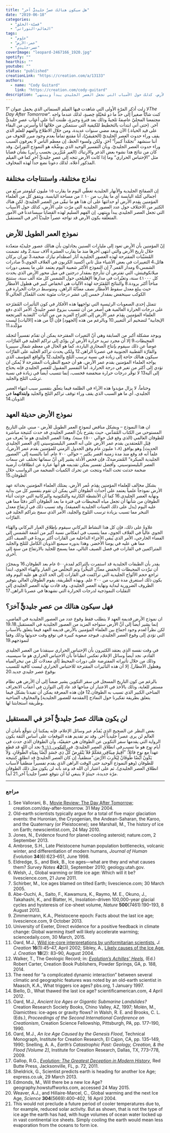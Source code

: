 ```yaml
---
title: "هل سيكون هنالك عصرٌ جليديٌّ آخر"
date: "2019-06-18"
categories:
  - "قضيّة-الخلق"
  - "العالم-التوراتي"
tags:
  - "علوم"
  - "عمر-الأرض"
  - "عصر-جليدي"
coverImage: "leopard-2467166_1920.jpg"
spotify: ""
hearthis: ""
youtube: ""
status: "published"
creationLink: "https://creation.com/a/13133"
authors:
  - name: "Cody Guitard"
    link: "https://creation.com/cody-guitard"
description: "هناك الكثير من الاختلاف حول عدد العصور الجليدية التي مرّت على الأرض، كذلك حول الأسباب التي تجعل العصر الجليدي يبدأ وينتهي"
---
```


لا زلت أذكر المرّة الأولى التي شاهدت فيها الفيلم السنمائي الذي يحمل عنوان ”1*The Day After Tomorrow*“. كنت شابّاً صغيراً إلى حدٍّ ما ذو مُخيّلةٍ خِصبةٍ، لذلك عندما واجه مجتمعنا المحليّ عاصفةً ثلجيةً وذلك بعد فترةٍ وجيزةٍ، ظننت أننا على أعتاب عصرٍ جليديٍّ آخر. (حتى أني ابتدأت بالتخطيط للكيفية التي سنتمكن من خلالها أنا وأُسرتي من البقاء على قيد الحياة.) الآن وبعد مضي سنوات عديدة، ومن خلال الاطلاع والفهم للعلم الذي يقف وراء حدوث العصر الجليديّ (الحقيقيّ)، أنا مقتنع تماماً بعدم وجود مبرر للخوف من أننا سنشهد ”تجمّداً كبيراً“ آخرَ. ولكن ولسوء الحظ، إن معظم الناس لا يعرفون السبب وراء حدوث العصر الجليديّ، وبأن التفسير الوحيد الذي يوضِّحُه هو النموذج التوراتيّ. وقد كان من نتائج هذا نشوء بعض الذعر والارتباك (الغير مُبَرَّرين بحسب رأيي) بشأن قضايا مثل ”الإحتباس الحراري“ وما إذا كانت الأرض تتجه إلى عصرٍ جليديٍّ آخر كما في الفيلم المذكور أعلاه. لذلك دعونا نضع حداً لهذه المخاوف.

## نماذج مختلفة، واستنتاجات مختلفة

إن الصفائح الجليدية والأنهار الجليدية تغطّي اليوم ما يقارب ١٥ مليون كيلومتر مربّع من اجمالي كتلة اليابسة أي ما يقارب من ١٠ ٪ من مساحة اليابسة. ويتفق كل من العلماء المؤمنين بِقِدم الأرض أو حداثتها على أن هذا هو ما تبقّى من العصر الجليديّ. لكن هناك الكثير من الاختلاف حول عدد العصور الجليدية التي مرّت على الأرض، كذلك حول الأسباب التي تجعل العصر الجليدي يبدأ وينتهي. إن الفهم السليم لهذه القضايا سيساعدنا في الأمور المتعلّقة بكون الأرض قد تواجه عصراً جليديّاً آخر في المستقبل.

## نموذج العمر الطويل للأرض

إنّ المؤمنين بأن الأرض تعود إلى مليارات السنين يجادلون بأن هنالك عصور جليديّة متعدّدة خلال تاريخ الأرض والتي انتهى أخرها منذ ما يقارب العشرة آلاف سنة.2 وقد تضمنت المُسَبِّبات المقترحة لهذه العصور الجليدية آثار اصطدام نيازك ضخمة،3 ثوران بركان هائل،4 التغييرات في بعض الأشياء مثل ثاني أكسيد الكربون في الغلاف الجوي،5 صادرات الشمس،6 ومدار القمر.7 إن النموذج الأكثر شعبية اليوم يعتمد على ما يسمى دورات ميلانكوفيتش، التي تفترض أن تتأرجح بمقدار درجتين في ميل محور الأرض الذي يحدث كل ٤١٠٠٠ سنة، وتغيّرات في مدارها الإهليلجي حول الشمس كل مئة ألف سنة، ستنتج مناخاً أكثر برودة.8 والنتائج المُقتَرَحة لهذه الآليات هي انخفاض كبير في هطول الأمطار حيث يبلغ معدل سقوط الأمطار نصف معدَّلهُ الراهن، ومتوسط درجات الحرارة في الكوكب سينخفض بمقدار خمس إلى عشر درجات مئوية تحت المُعدَّل الحالي.9

تتمثل إحدى الصعوبات الرئيسية التي تواجهها هذه الأفكار في كون التأثيرات المُقتَرَحة على درجات الحرارة العالمية هي أصغر من أن تتسبب ببزوغ عصرٍ جليديٍّ، الأمر الذي دفع العلماء المؤمنين بِقِدَم عمر الأرض إلى اقتراح المزيد من من آليات ”التغذية المرتجعة الإيجابية“ لتضخيم أثر التغيير.10 وبالرغم من هذه \[الجهود\] فإن أيّاً من هذه \[الآليات\] ليست مؤكّدة.11

ويوجد مشكلة أكبر من السابقة وهي أنّ التغيرات المقترحة يمكن أن تقدّم تفسيراً لتجمّد المحيطات،9 إلا أن مجرد تبريد حرارة الأرض لن يؤدّي إلى تراكم الجليد في القارّات، عوضاً عن ذلك سيقوم بإنتاج الصحاري الباردة، كما هو الحال في معظم شمال سيبيريا والقارّة القطبية الجنوبية في عصرنا الراهن.12 ولكي يحدث تراكم الجليد على القارّات سيكون هنالك حاجة إلى زيادة في نسبة ترسب الثلج والجليد،12 والواقع المؤسف الذي يواجه العلماء المؤمنين بقدم عمر الأرض، هو أن جميع النظريات المقترحة لا يُمكن ان تؤدي إلى أكثر من تغير في درجة الحرارة. أما التفسير المقبول للعصر الجليدي فإنه يحتاج إلى آلية13 لا توفّر درجات حرارة منخفضة فحسب، إنما تتسبب أيضاً في زيادة في نسبة ترسّب الثلج والجليد.

وختاماً، لا يزال مؤيدوا هذه الآراء في الظلمة فيما يتعلّق بتفسير سبب انتهاء العصر الجليدي، أي ما هو السبب الذي يقف وراء توقف تراكم الثلج والجليد **وابتدائهما** في الذوبان.14

## نموذج الأرض حديثة العهد

ان هذا النموذج – وبشكل مناقض لنموذج العمر الطويل للأرض - مبني على التاريخ المستوحى من الكتاب المُقدَّس، حيث يقترح بأنّ العصر الجليدي قد حدث كنتيجة مباشرة للطوفان العالمي (الذي وقع قبل حوالي ٤٥٠٠ سنة). وهذا العصر الجليدي هو ما يُعرف من قِبَل المُعتقدين بقدم عمر الأرض على أنه العصر البليستوسيني \[اي العصر الجليدي الحديث\] وهو يوافق (١،٨ مليون عام وفق الجدول الزمني للمؤمنين بقدم عمر الأرض)، علماً أنه قد وقع منذ مدة زمنية أقصر بكثير – حوالي ٧٠٠ عام. أما بالنسبة إلى ”العصور الجليدية المبكرة“ المٌفترضة2، فإن فحص الأدلة يشير إلى أنّ سماتها تختلف عن سمات العصر البليستوسيني. وأفضل تفسير يمكن تقديمه هو أنها عبارة عن انطلاقات أرضية ضخمة حدثت تحت الماء ونتجت عن تحرك الكميات الضخمة من الرواسب خلال الطوفان.15

بشكل مخالف للعلماء المؤمنين بِقِدَم عُمر الأرض، يمتلك العلماء المؤمنين بحداثة عهد الأرض نموذجاً علمياً يعتمد على أحداث الطوفان التي يمكن أن تقوم بتفسير كل من بداية ونهاية العصر الجليدي.16 كما أن الأنشطة الكارثية والتكتونية والبركانية التي حدثت أثناء الطوفان من شأنها أن تجعل مياه المحيطات في فترة ما بعد الطوفان أكثر دفئاً مما هي عليه اليوم (يدل على ذلك العينات الجليدية العميقة). وقد تسبب ذلك في ارتفاع معدل التبخر مما تسبب بزيادة ترسب الثلوج والجليد، الأمر الذي سمح بتراكم الجليد في القارّات.

علاوةً على ذلك، فإن كل هذا النشاط البركاني سيقوم بإطلاق الغبار البركاني والهَبَاء الجوي عالياً في الغلاف الجوي، مما يتسبب في انعكاس نسبة أكبر من أشعة الشمس إلى الفضاء الخارجي، الأمر الذي يُبقي الأجزاء الداخلية من القارات أكثر برودةً في الصيف أكثر مما هي عليه في يومنا الأخضر. وهذا بدوره سيمنع الذوبان الكامل للثلج والجليد المتراكمين في القارات في فصل الصيف التالي، مما يسمح للجليد بالارتفاع من سنة إلى أُخرى.

يقدر بأن الطبقات الجليدية قد استمرت بالتراكم لمدة ٥٠٠ عام بعد الطوفان.16 وبمجرّد أن تبرَّدت المحيطات (انخفض معدَّل التبخُّر) وتم التخلُّص من الغبار والهباء الجوي، ابتدأ تراجع حجم الألواح الجليدية التي تراكمت في القارات إلى الحد الذي هو عليه اليوم وقد يكون ذلك استغرق مدة تقرب من ٢٠٠ علم. وبهذه الطريقة، يقوم الطوفان العالي بتوفير الظروف الضرورية لبداية ونهاية العصر الجليدي، وقد قادت نهاية العصر الجليدي إلى التقلبات النموذجية لدرجات الحرارة التي نشهدها في عصرنا الراهن.17

## فهل سيكون هنالك من عصرٍ جليديٍّ آخرَ؟

ان نموذج الأرض قديمة العهد لا يتطلب فقط وقوع عدد من العصور الجليدية في الماضي، إنما يشير أيضاً إلى أنَّ الأرض ستواجه المزيد من العصور الجليدية في المستقبل.19،18 لكن نظراً لعدم وجود اجماع بين العلماء المؤمنين بالأرض قديمة العهد فيما يتعلق بالأسباب التي تؤدي إلى وقوع العصر الجليدي، فيوجد صعوبة كبيرة في توقع وقت حدوثها وذلك وفقاً لنموذجهم.19

في وقت نفسه الذي يعتقد الكثيرون بأن الإحتباس الحراري سينقذنا من العصر الجليدي القادم، نجد أيضاً وسائل الإعلام تعكس انطباعاً بأن الاحتباس الحراري هو ما سيسببه، وذلك من خلال تأثيراته المفترضة على دورات المحيط \[أي معدلات كل من تبخرالمياه وهطول الأمطار\]. إلا أن هذه التأثيرات المقترحة للاحتباس الحراري ليست كافية للتسبب بوقوع عصر جليدي جديد.20

بالرغم من كون التاريخ المسجل في سفر التكوين يشير ضمناً إلى أن الأرض هي نظام مستقر للغاية، وذلك بالأخذ في الاعتبار أن مناخها قد عاد إلى التوازن في أعقاب الانجراف المناخي الكبير الذي تسبب به الطوفان.12 فإن هذه المعرفة يمكن أن تفيدنا بشكل فيما يتعلق بطريقة تفكيرنا حول النماذج \[المقدمة للعصور الجليدية\] والمخاوف المناخية وطريقة استجابتنا لها.

## لن يكون هنالك عصرٌ جليديٌّ آخرَ في المستقبل

بغض النظر عن الضجيج الذي يُقدَّم عبر وسائل الإعلام، فإنه يمكننا أن نتوقَّع بأمان أن العالم لن يرى عصراً جليدياً آخر. وقد تم تقديم هذه التوقعات على أساس الثقة بكون الرواية التي يقدمها سفر التكوين عن الطوفان هي حقيقيّة، وأن الطوفان الذي حدث في أيام نوح هو ما تسبب في انطلاق العصر الجليديّ. في [التكوين ١١: ٩](https://biblia.com/bible/ar-vandyke/Ge9.11) نجد أن الله قد قطع عهداً مع نوح قائلاً: ”أُقِيمُ مِيثَاقِي مَعَكُمْ فَلاَ يَنْقَرِضُ كُلُّ ذِي جَسَدٍ أَيْضًا بِمِيَاهِ الطُّوفَانِ. وَلاَ يَكُونُ أَيْضًا طُوفَانٌ لِيُخْرِبَ الأَرْضَ.“منطقياً، إن كان العصر الجليديّ قد انطلق كنتيجة للطوفان (وهو النموذج الوحيد حتى الوقت الراهن الذي يقدم تفسيراً منطقياً لأسباب انطلاق العصر الجليدي)، ثم على اعتبار أن الله قد وعد بأنه لن يكون مثل ذلك الطوفان مرّة جديدة، حينئذٍ لا ينبغي لنا أن نتوقع عصراً جليدياً آخر.21 أبداً.

---

### مراجع

1. See Vallorani, B., [Movie Review: The Day After Tomorrow](https://creation.com/movie-review-the-day-after-tomorrow); creation.com/day-after-tomorrow. 31 May 2004.
2. Old-earth scientists typically argue for a total of five major glaciation events: the Huronian, the Cryogenian, the Andean-Saharan, the Karoo, and the Quaternary (or Pleistocene); see Marshall, M., The history of ice on Earth; newscientist.com, 24 May 2010.
3. Jones, N., Evidence found for planet-cooling asteroid; nature.com, 2 September 2013.
4. Ambrose, S.H., Late Pleistocene human population bottlenecks, volcanic winter, and differentiation of modern humans, _Journal of Human Evolution_ **34**(6):623–651, June 1998.
5. Eldredge, S., and Biek, B., Ice ages—what are they and what causes them? _Survey Notes_ **42**(3), September 2010; geology.utah.gov.
6. Welsh, J., Global warming or little ice age: Which will it be? livescience.com, 21 June 2011.
7. Schirber, M., Ice ages blamed on tilted Earth; livescience.com; 30 March 2005.
8. Abe-Ouchi, A., Saito, F., Kawamura, K., Raymo, M. E., Okuno, J., Takahashi, K., and Blatter, H., Insolation-driven 100,000-year glacial cycles and hysteresis of ice-sheet volume, _Nature_ **500**(7461):190–193, 8 August 2013.
9. Zimmermann, K.A., Pleistocene epoch: Facts about the last ice age; livescience.com, 9 October 2013.
10. University of Exeter, Direct evidence for a positive feedback in climate change: Global warming itself will likely accelerate warming; sciencedaily.com, 30 March, 2015.
11. Oard, M.J., [Wild ice-core interpretations by uniformitarian scientists](https://creation.com/wild-ice-core-interpretations-by-uniformitarian-scientists), _J. Creation_ **16**(1):45–47, April 2002; Sibley, A., [Likely causes of the Ice Age](https://creation.com/images/pdfs/tj/j18_2/j18_2_83-90.pdf), _J. Creation_ **18**(2): 83–90, August 2004.
12. Walker, T., The Geologic Record; in: [_Evolution’s Achilles’ Heels_](https://creation.com/s/35-5-558), (Ed.) Robert Carter, Creation Book Publishers, Powder Springs, GA, p. 188, 2014.
13. The need for “a complicated dynamic interaction” between several climatic and geographic features was noted by an old-earth scientist in Maasch, K.A., What triggers ice ages? pbs.org, 1 January 1997.
14. Biello, D., What thawed the last ice age? scientificamerican.com, 4 April 2012.
15. Oard, M.J., _Ancient Ice Ages or Gigantic Submarine Landslides?_ Creation Research Society Books, Chino Valley, AZ, 1997; Molén, M., Diamictites: ice-ages or gravity flows? in Walsh, R. E. and Brooks, C. L. (Eds.), _Proceedings of the Second International Conference on Creationism_, Creation Science Fellowship, Pittsburgh, PA, pp. 177–190, 1990.
16. Oard, M.J., _An Ice Age Caused by the Genesis Flood_, Technical Monograph, Institute for Creation Research, El Cajon, CA, pp. 135–149, 1990; Snelling, A. A., _Earth’s Catastrophic Past: Geology, Creation, & the Flood \[Volume 2\]_, Institute for Creation Research, Dallas, TX, 773–778, 2009.
17. Gallop, R.G., [_Evolution: The Greatest Deception in Modern History_](https://creation.com/s/10-2-686), Red Butte Press, Jacksonville, FL, p. 72, 2011.
18. Sheldrick, G., Scientist predicts earth is heading for another Ice Age; express.co.uk, 29 March 2013.
19. Edmonds, M., Will there be a new Ice Age? geography.howstuffworks.com, accessed 24 May 2015.
20. Weaver, A.J., and Hillaire-Marcel, C., Global warming and the next Ice Age, _Science_ **304**(5669):400–402, 16 April 2004.
21. This would not preclude a future period of cooler temperatures due to, for example, reduced solar activity. But as shown, that is not the type of ice age the earth has had, with huge volumes of ocean water locked up in vast continental ice sheets. Simply cooling the earth would mean less evaporation from the oceans to form ice.
